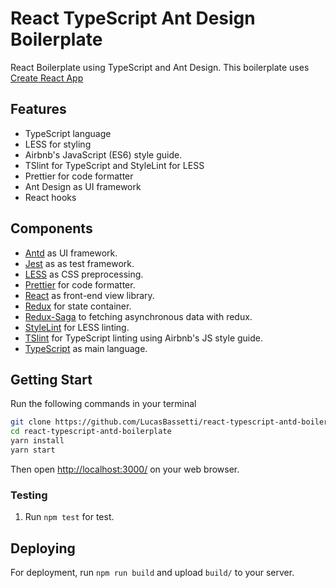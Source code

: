 # React TypeScript Ant Design Boilerplate

React Boilerplate using TypeScript and Ant Design. This boilerplate uses [Create React App](https://github.com/facebook/create-react-app)

## Features

- TypeScript language
- LESS for styling
- Airbnb's JavaScript (ES6) style guide.
- TSlint for TypeScript and StyleLint for LESS
- Prettier for code formatter
- Ant Design as UI framework
- React hooks

## Components

- [Antd](https://ant.design/) as UI framework.
- [Jest](https://jestjs.io/) as as test framework.
- [LESS](http://lesscss.org/) as CSS preprocessing.
- [Prettier](https://prettier.io/) for code formatter.
- [React](https://facebook.github.io/react/) as front-end view library.
- [Redux](https://redux.js.org/) for state container.
- [Redux-Saga](https://github.com/redux-saga/redux-saga) to fetching asynchronous data with redux.
- [StyleLint](https://stylelint.io/) for LESS linting.
- [TSlint](https://palantir.github.io/tslint/) for TypeScript linting using Airbnb's JS style guide.
- [TypeScript](https://www.typescriptlang.org/) as main language.

## Getting Start

Run the following commands in your terminal

```bash
git clone https://github.com/LucasBassetti/react-typescript-antd-boilerplate.git
cd react-typescript-antd-boilerplate
yarn install
yarn start
```

Then open [http://localhost:3000/](http://localhost:3000/) on your web browser.

### Testing

1. Run `npm test` for test.

## Deploying

For deployment, run `npm run build` and upload `build/` to your server.

